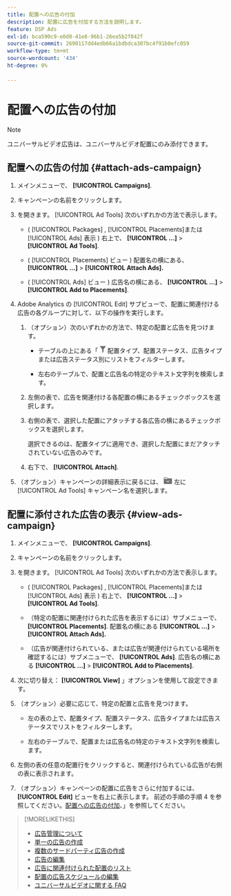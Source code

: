 ```yaml
---
title: 配置への広告の付加
description: 配置に広告を付加する方法を説明します。
feature: DSP Ads
exl-id: bca590c9-e0d0-41e6-96b1-26ea5b2f842f
source-git-commit: 2690117dd4edb66a1bdbdca307bc4f91b0efc059
workflow-type: tm+mt
source-wordcount: '434'
ht-degree: 0%

---
```


# 配置への広告の付加

>[!NOTE]
>
>ユニバーサルビデオ広告は、ユニバーサルビデオ配置にのみ添付できます。

## 配置への広告の付加 {#attach-ads-campaign}

1. メインメニューで、 **[!UICONTROL Campaigns]**.

1. キャンペーンの名前をクリックします。

1. を開きます。 [!UICONTROL Ad Tools] 次のいずれかの方法で表示します。

   * ( [!UICONTROL Packages] , [!UICONTROL Placements]または [!UICONTROL Ads] 表示 ) 右上で、 **[!UICONTROL ...]** > **[!UICONTROL Ad Tools]**.

   * ( [!UICONTROL Placements] ビュー ) 配置名の横にある、  **[!UICONTROL ...]** > **[!UICONTROL Attach Ads].**

   * ( [!UICONTROL Ads] ビュー ) 広告名の横にある、  **[!UICONTROL ...]** > **[!UICONTROL Add to Placements]**.

1. Adobe Analytics の [!UICONTROL Edit] サブビューで、配置に関連付ける広告の各グループに対して、以下の操作を実行します。

   1. （オプション）次のいずれかの方法で、特定の配置と広告を見つけます。

      * テーブルの上にある「 ![フィルター](/help/dsp/assets/filter.png) 配置タイプ、配置ステータス、広告タイプまたは広告ステータス別にリストをフィルターします。

      * 左右のテーブルで、配置と広告名の特定のテキスト文字列を検索します。

   1. 左側の表で、広告を関連付ける各配置の横にあるチェックボックスを選択します。

   1. 右側の表で、選択した配置にアタッチする各広告の横にあるチェックボックスを選択します。

      選択できるのは、配置タイプに適用でき、選択した配置にまだアタッチされていない広告のみです。

   1. 右下で、  **[!UICONTROL Attach]**.

1. （オプション）キャンペーンの詳細表示に戻るには、 ![フォルダに戻る](/help/dsp/assets/breadcrumb-return.png "フォルダに戻る") 左に [!UICONTROL Ad Tools] キャンペーン名を選択します。

## 配置に添付された広告の表示 {#view-ads-campaign}

<!-- should be a separate page, combined with "List the Placements Associated with an Ad" (although that pertains to a single ad only), or maybe just rename this topic -->

1. メインメニューで、 **[!UICONTROL Campaigns]**.

1. キャンペーンの名前をクリックします。

1. を開きます。 [!UICONTROL Ad Tools] 次のいずれかの方法で表示します。

   * ( [!UICONTROL Packages] , [!UICONTROL Placements]または [!UICONTROL Ads] 表示 ) 右上で、 **[!UICONTROL ...]** > **[!UICONTROL Ad Tools]**.

   * （特定の配置に関連付けられた広告を表示するには）サブメニューで、 **[!UICONTROL Placements]**. 配置名の横にある  **[!UICONTROL ...]** > **[!UICONTROL Attach Ads].**

   * （広告が関連付けられている、または広告が関連付けられている場所を確認するには）サブメニューで、 **[!UICONTROL Ads]**. 広告名の横にある  **[!UICONTROL ...]** > **[!UICONTROL Add to Placements]**.

1. 次に切り替え： **[!UICONTROL View]** 」オプションを使用して設定できます。

1. （オプション）必要に応じて、特定の配置と広告を見つけます。

   * 左の表の上で、配置タイプ、配置ステータス、広告タイプまたは広告ステータスでリストをフィルターします。

   * 左右のテーブルで、配置または広告名の特定のテキスト文字列を検索します。

1. 左側の表の任意の配置行をクリックすると、関連付けられている広告が右側の表に表示されます。

1. （オプション）キャンペーンの配置に広告をさらに付加するには、 **[!UICONTROL Edit]** ビューを右上に表示します。 前述の手順の手順 4 を参照してください。[配置への広告の付加](#attach-ads-campaign)、」を参照してください。

>[!MORELIKETHIS]
>
>* [広告管理について](ad-about.md)
>* [単一の広告の作成](ad-create.md)
>* [複数のサードパーティ広告の作成](ad-create-multiple.md)
>* [広告の編集](ad-edit.md)
>* [広告に関連付けられた配置のリスト](ad-list-placements.md)
>* [配置の広告スケジュールの編集](/help/dsp/campaign-management/placements/placement-edit-ad-schedule.md)
>* [ユニバーサルビデオに関する FAQ](/help/dsp/campaign-management/faq-universal-video.md)
